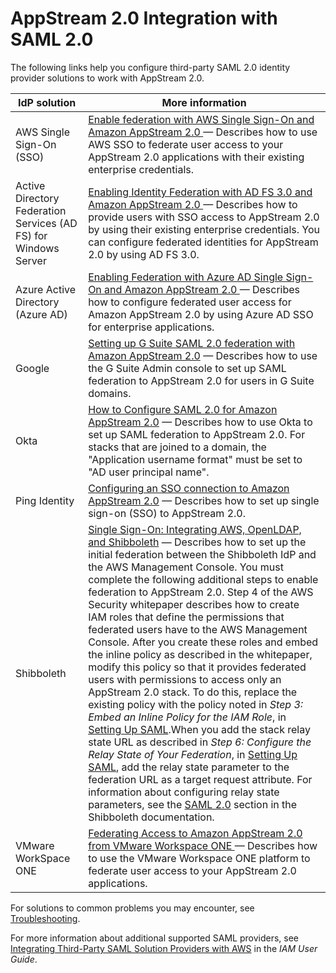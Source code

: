 # AppStream 2\.0 Integration with SAML 2\.0<a name="external-identity-providers-further-info"></a>

The following links help you configure third\-party SAML 2\.0 identity provider solutions to work with AppStream 2\.0\.


| IdP solution | More information | 
| --- | --- | 
| AWS Single Sign\-On \(SSO\) |  [ Enable federation with AWS Single Sign\-On and Amazon AppStream 2\.0 ](https://aws.amazon.com/blogs/desktop-and-application-streaming/enable-federation-with-aws-single-sign-on-and-amazon-appstream-2-0/) — Describes how to use AWS SSO to federate user access to your AppStream 2\.0 applications with their existing enterprise credentials\. | 
| Active Directory Federation Services \(AD FS\) for Windows Server |  [ Enabling Identity Federation with AD FS 3\.0 and Amazon AppStream 2\.0 ](https://aws.amazon.com/blogs/compute/enabling-identity-federation-with-ad-fs-3-0-and-amazon-appstream-2-0/) — Describes how to provide users with SSO access to AppStream 2\.0 by using their existing enterprise credentials\. You can configure federated identities for AppStream 2\.0 by using AD FS 3\.0\.  | 
| Azure Active Directory \(Azure AD\) |  [Enabling Federation with Azure AD Single Sign\-On and Amazon AppStream 2\.0 ](https://aws.amazon.com/blogs/desktop-and-application-streaming/enabling-federation-with-azure-ad-single-sign-on-and-amazon-appstream-2-0/) — Describes how to configure federated user access for Amazon AppStream 2\.0 by using Azure AD SSO for enterprise applications\. | 
| Google |  [Setting up G Suite SAML 2\.0 federation with Amazon AppStream 2\.0](https://aws.amazon.com/blogs/desktop-and-application-streaming/setting-up-g-suite-saml-2-0-federation-with-amazon-appstream-2-0/) — Describes how to use the G Suite Admin console to set up SAML federation to AppStream 2\.0 for users in G Suite domains\.  | 
| Okta |  [How to Configure SAML 2\.0 for Amazon AppStream 2\.0](http://saml-doc.okta.com/SAML_Docs/How-to-Configure-SAML-2.0-for-Amazon-AppStream-2-0.html) — Describes how to use Okta to set up SAML federation to AppStream 2\.0\. For stacks that are joined to a domain, the "Application username format" must be set to "AD user principal name"\. | 
| Ping Identity |  [Configuring an SSO connection to Amazon AppStream 2\.0](https://ping.force.com/Support/PingIdentityArticle?id=kA340000000TOPDCA4) — Describes how to set up single sign\-on \(SSO\) to AppStream 2\.0\. | 
| Shibboleth |  [Single Sign\-On: Integrating AWS, OpenLDAP, and Shibboleth](https://aws.amazon.com/blogs/security/new-whitepaper-single-sign-on-integrating-aws-openldap-and-shibboleth/) — Describes how to set up the initial federation between the Shibboleth IdP and the AWS Management Console\. You must complete the following additional steps to enable federation to AppStream 2\.0\. Step 4 of the AWS Security whitepaper describes how to create IAM roles that define the permissions that federated users have to the AWS Management Console\. After you create these roles and embed the inline policy as described in the whitepaper, modify this policy so that it provides federated users with permissions to access only an AppStream 2\.0 stack\. To do this, replace the existing policy with the policy noted in *Step 3: Embed an Inline Policy for the IAM Role*, in [Setting Up SAML](external-identity-providers-setting-up-saml.md)\.When you add the stack relay state URL as described in *Step 6: Configure the Relay State of Your Federation*, in [Setting Up SAML](external-identity-providers-setting-up-saml.md), add the relay state parameter to the federation URL as a target request attribute\. For information about configuring relay state parameters, see the [SAML 2\.0](https://wiki.shibboleth.net/confluence/display/IDP30/UnsolicitedSSOConfiguration#UnsolicitedSSOConfiguration-SAML2.0) section in the Shibboleth documentation\.  | 
| VMware WorkSpace ONE |  [Federating Access to Amazon AppStream 2\.0 from VMware Workspace ONE ](https://aws.amazon.com/blogs/desktop-and-application-streaming/federating-access-to-amazon-appstream-2-0-from-vmware-workspace-one/) — Describes how to use the VMware Workspace ONE platform to federate user access to your AppStream 2\.0 applications\.  | 

For solutions to common problems you may encounter, see [Troubleshooting](troubleshooting.md)\.

For more information about additional supported SAML providers, see [Integrating Third\-Party SAML Solution Providers with AWS](https://docs.aws.amazon.com/IAM/latest/UserGuide/id_roles_providers_saml_3rd-party.html) in the *IAM User Guide*\.